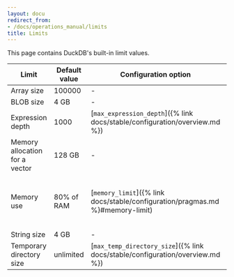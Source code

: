 ```yaml
---
layout: docu
redirect_from:
- /docs/operations_manual/limits
title: Limits
---
```


This page contains DuckDB's built-in limit values.

| Limit | Default value | Configuration option | Comment |
|---|---|---|---|
| Array size | 100000 | - | |
| BLOB size | 4 GB | - | |
| Expression depth | 1000 | [`max_expression_depth`]({% link docs/stable/configuration/overview.md %}) | |
| Memory allocation for a vector | 128 GB | - | |
| Memory use | 80% of RAM | [`memory_limit`]({% link docs/stable/configuration/pragmas.md %}#memory-limit) | Note: This limit only applies to the buffer manager. |
| String size | 4 GB | - | |
| Temporary directory size | unlimited | [`max_temp_directory_size`]({% link docs/stable/configuration/overview.md %}) | |